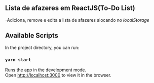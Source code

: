 ## Lista de afazeres em ReactJS(To-Do List) ##
-Adiciona, remove e edita a lista de afazeres alocando no *localStorage*

## Available Scripts

In the project directory, you can run:

### `yarn start`

Runs the app in the development mode.\
Open [http://localhost:3000](http://localhost:3000) to view it in the browser.


